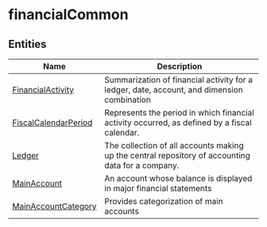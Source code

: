 
# financialCommon


## Entities

|Name|Description|
|---|---|
|[FinancialActivity](FinancialActivity.cdm.json)|Summarization of financial activity for a ledger, date, account, and dimension combination  |
|[FiscalCalendarPeriod](FiscalCalendarPeriod.cdm.json)|Represents the period in which financial activity occurred, as defined by a fiscal calendar.  |
|[Ledger](Ledger.cdm.json)|The collection of all accounts making up the central repository of accounting data for a company.  |
|[MainAccount](MainAccount.cdm.json)|An account whose balance is displayed in major financial statements  |
|[MainAccountCategory](MainAccountCategory.cdm.json)|Provides categorization of main accounts  |
